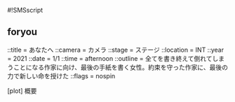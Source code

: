 #!SMSscript

## foryou

::title = あなたへ
::camera = カメラ
::stage = ステージ
::location = INT
::year = 2021
::date = 1/1
::time = afternoon
::outline = 全てを書き終えて倒れてしまうことになる作家に向け、最後の手紙を書く女性。約束を守った作家に、最後の力で新しい命を授けた
::flags = nospin

[plot]
概要

